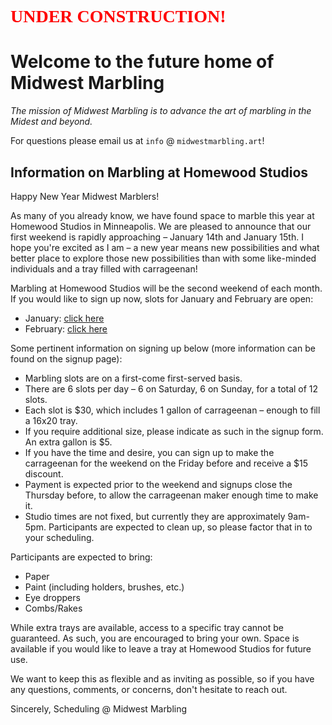 <h1 style="color: red; font-family: 'Edita', serif;">UNDER CONSTRUCTION!</h1>

# Welcome to the future home of Midwest Marbling

_The mission of Midwest Marbling is to advance the art of marbling in the Midest and beyond._

For questions please email us at `info` @ `midwestmarbling.art`!

## Information on Marbling at Homewood Studios

Happy New Year Midwest Marblers!

As many of you already know, we have found space to marble this year at Homewood Studios in Minneapolis. We are pleased to announce that our first weekend is rapidly approaching – January 14th and January 15th. I hope you're excited as I am – a new year means new possibilities and what better place to explore those new possibilities than with some like-minded individuals and a tray filled with carrageenan!

Marbling at Homewood Studios will be the second weekend of each month. If you would like to sign up now, slots for January and February are open:

- January: [click here](https://www.signupgenius.com/go/10C0948AEAF29A5F9C25-homewood)
- February: [click here](https://www.signupgenius.com/go/10C0948AEAF29A5F9C25-homewood1)

Some pertinent information on signing up below (more information can be found on the signup page):

- Marbling slots are on a first-come first-served basis.
- There are 6 slots per day – 6 on Saturday, 6 on Sunday, for a total of 12 slots.
- Each slot is $30, which includes 1 gallon of carrageenan – enough to fill a 16x20 tray.
- If you require additional size, please indicate as such in the signup
form. An extra gallon is $5.
- If you have the time and desire, you can sign up to make the carrageenan for the weekend on the Friday before and receive a $15 discount.
- Payment is expected prior to the weekend and signups close the Thursday before, to allow the carrageenan maker enough time to make it.
- Studio times are not fixed, but currently they are approximately
9am-5pm. Participants are expected to clean up, so please factor that in to your scheduling.

Participants are expected to bring:

- Paper
- Paint (including holders, brushes, etc.)
- Eye droppers
- Combs/Rakes

While extra trays are available, access to a specific tray cannot be guaranteed. As such, you are encouraged to bring your own. Space is available if you would like to leave a tray at Homewood Studios for future use.

We want to keep this as flexible and as inviting as possible, so if you have any questions, comments, or concerns, don't hesitate to reach out.

Sincerely,
Scheduling @ Midwest Marbling